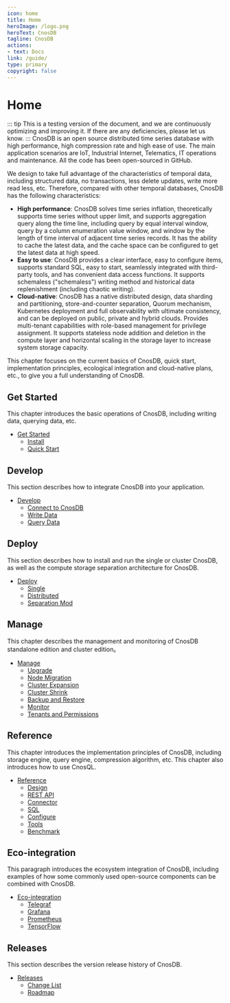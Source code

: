 ```yaml
---
icon: home
title: Home
heroImage: /logo.png
heroText: CnosDB
tagline: CnosDB
actions:
- text: Docs
link: /guide/
type: primary
copyright: false
---
```


# Home
::: tip
This is a testing version of the document, and we are continuously optimizing and improving it. If there are any deficiencies, please let us know.
:::
CnosDB is an open source distributed time series database with high performance, high compression rate and high ease of use. The main application scenarios are IoT, Industrial Internet, Telematics, IT operations and maintenance. All the code has been open-sourced in GitHub.

We design to take full advantage of the characteristics of temporal data, including structured data, no transactions, less delete updates, write more read less, etc. Therefore, compared with other temporal databases, CnosDB has the following characteristics:


- **High performance**: CnosDB solves time series inflation, theoretically supports time series without upper limit, and supports aggregation query along the time line, including query by equal interval window, query by a column enumeration value window, and window by the length of time interval of adjacent time series records. It has the ability to cache the latest data, and the cache space can be configured to get the latest data at high speed.
- **Easy to use**: CnosDB provides a clear interface, easy to configure items, supports standard SQL, easy to start, seamlessly integrated with third-party tools, and has convenient data access functions. It supports schemaless ("schemaless") writing method and historical data replenishment (including chaotic writing).
- **Cloud-native**: CnosDB has a native distributed design, data sharding and partitioning, store-and-counter separation, Quorum mechanism, Kubernetes deployment and full observability with ultimate consistency, and can be deployed on public, private and hybrid clouds. Provides multi-tenant capabilities with role-based management for privilege assignment. It supports stateless node addition and deletion in the compute layer and horizontal scaling in the storage layer to increase system storage capacity.

This chapter focuses on the current basics of CnosDB, quick start, implementation principles, ecological integration and cloud-native plans, etc., to give you a full understanding of CnosDB.


## Get Started

This chapter introduces the basic operations of CnosDB, including writing data, querying data, etc.

- [Get Started](./en/start)
    - [Install](./en/start/install.md)
    - [Quick Start](./en/start/quick_start.md)

## Develop

This section describes how to integrate CnosDB into your application.

- [Develop](./en/develop)
    - [Connect to CnosDB](./en/develop/api.md)
    - [Write Data](./en/develop/write.md)
    - [Query Data](./en/develop/query.md)

## Deploy

This section describes how to install and run the single or cluster CnosDB, as well as the compute storage separation architecture for CnosDB.

- [Deploy](./en/deploy)
    - [Single](./en/deploy/single.md)
    - [Distributed](./en/deploy/distributed.md)
    - [Separation Mod](./en/deploy/separation_mod.md)

## Manage

This chapter describes the management and monitoring of CnosDB standalone edition and cluster edition。

- [Manage](./en/manage)
    - [Upgrade](./en/manage/upgrade.md)
    - [Node Migration](./en/manage/migration.md)
    - [Cluster Expansion](./en/manage/cluster_expansion.md)
    - [Cluster Shrink](./en/manage/cluster_shrink.md)
    - [Backup and Restore](./en/manage/backup.md)
    - [Monitor](./en/manage/monitor.md)
    - [Tenants and Permissions](./en/manage/tenant.md)

## Reference

This chapter introduces the implementation principles of CnosDB, including storage engine, query engine, compression algorithm, etc. This chapter also introduces how to use CnosQL.

- [Reference](./en/reference)
    - [Design](./en/reference/concept_design)
    - [REST API](./en/reference/rest_api.md)
    - [Connector](en/reference/connector/README.md)
    - [SQL](./en/reference/sql.md)
    - [Configure](./en/reference/config.md)
    - [Tools](./en/reference/tools.md)
    - [Benchmark](./en/reference/performance.md)

## Eco-integration

This paragraph introduces the ecosystem integration of CnosDB, including examples of how some commonly used open-source components can be combined with CnosDB.

- [Eco-integration](./en/eco)
    - [Telegraf](./en/eco/telegraf.md)
    - [Grafana](./en/eco/grafana.md)
    - [Prometheus](./en/eco/prometheus.md)
    - [TensorFlow](./en/eco/tensorflow.md)


## Releases

This section describes the version release history of CnosDB.

- [Releases](./en/release)
    - [Change List](./en/release/changelist.md)
    - [Roadmap](./en/release/roadmap.md)
